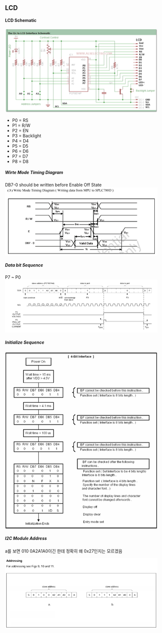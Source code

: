 ## LCD

#### LCD Schematic
![alt text](image.png)

- P0 = RS
- P1 = R/W
- P2 = EN
- P3 = Backlight
- P4 = D4
- P5 = D5
- P6 = D6
- P7 = D7
- P8 = D8

##### Wirte Mode Timing Diagram
DB7-0 should be written before Enable Off State 
![alt text](image-1.png)


##### Data bit Sequence
P7 ~ P0
![alt text](image-2.png)

##### Initialize Sequence
![alt text](image-3.png)

##### I2C Module Address
a를 보면 010 0A2A1A0이긴 한데 정확히 왜 0x27인지는 모르겠음

![alt text](image-4.png)